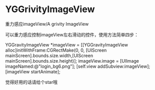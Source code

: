 # YGGrivityImageView
重力感应imageView/A grivity ImageView

可以重力感应控制imageView左右滑动的控件，使用方法简单四步：

YGGravityImageView *imageView = [[YGGravityImageView alloc]initWithFrame:CGRectMake(0, 0, [UIScreen mainScreen].bounds.size.width,[UIScreen mainScreen].bounds.size.height)];
imageView.image = [UIImage imageNamed:@"login_bg6.png"];
[self.view addSubview:imageView];
[imageView startAnimate];

觉得好用的话请给个star哦
